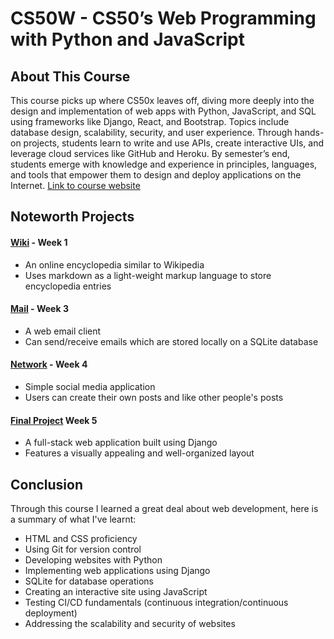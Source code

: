 # CS50W - CS50’s Web Programming with Python and JavaScript

## About This Course

This course picks up where CS50x leaves off, diving more deeply into the design and implementation of web apps with Python, JavaScript, and SQL using frameworks like Django, React, and Bootstrap. Topics include database design, scalability, security, and user experience. Through hands-on projects, students learn to write and use APIs, create interactive UIs, and leverage cloud services like GitHub and Heroku. By semester’s end, students emerge with knowledge and experience in principles, languages, and tools that empower them to design and deploy applications on the Internet. [Link to course website](https://pll.harvard.edu/course/cs50s-web-programming-python-and-javascript)

## Noteworth Projects

#### [Wiki](/Wiki) - Week 1
  - An online encyclopedia similar to Wikipedia
  - Uses markdown as a light-weight markup language to store encyclopedia entries
    
#### [Mail](/Mail) - Week 3
  - A web email client
  - Can send/receive emails which are stored locally on a SQLite database

#### [Network](/Network) - Week 4
  - Simple social media application
  - Users can create their own posts and like other people's posts

#### [Final Project](/Final-project) Week 5
  - A full-stack web application built using Django
  - Features a visually appealing and well-organized layout

## Conclusion

 Through this course I learned a great deal about web development, here is a summary of what I've learnt:
  - HTML and CSS proficiency
  - Using Git for version control
  - Developing websites with Python
  - Implementing web applications using Django
  - SQLite for database operations
  - Creating an interactive site using JavaScript
  - Testing CI/CD fundamentals (continuous integration/continuous deployment)
  - Addressing the scalability and security of websites

